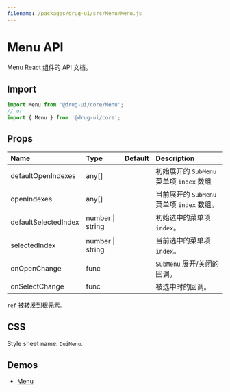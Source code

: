 ```yaml
---
filename: /packages/drug-ui/src/Menu/Menu.js
---
```


# Menu API

<p class="description">Menu React 组件的 API 文档。</p>

## Import

```js
import Menu from '@drug-ui/core/Menu';
// or
import { Menu } from '@drug-ui/core';
```

## Props

| Name | Type | Default | Description |
|:-----|:-----|:--------|:------------|
| <span class="prop-name">defaultOpenIndexes</span> | <span class="prop-type">any[]</span> |  | 初始展开的 ```SubMenu``` 菜单项 ```index``` 数组 |
| <span class="prop-name">openIndexes</span> | <span class="prop-type">any[]</span> | <span class="prop-default"></span> | 当前展开的 ```SubMenu``` 菜单项 ```index``` 数组。 |
| <span class="prop-name">defaultSelectedIndex</span> | <span class="prop-type">number &#124; string</span> | <span class="prop-default"></span> | 初始选中的菜单项 ```index```。 |
| <span class="prop-name">selectedIndex</span> | <span class="prop-type">number &#124; string</span> | <span class="prop-default"></span> | 当前选中的菜单项 ```index```。 |
| <span class="prop-name">onOpenChange</span> | <span class="prop-type">func</span> | <span class="prop-default"></span> | ```SubMenu``` 展开/关闭的回调。 |
| <span class="prop-name">onSelectChange</span> | <span class="prop-type">func</span> | <span class="prop-default"></span> | 被选中时的回调。 |

`ref` 被转发到根元素.

## CSS

Style sheet name: `DuiMenu`.

## Demos

- [Menu](/drug-ui/components/Menu)




